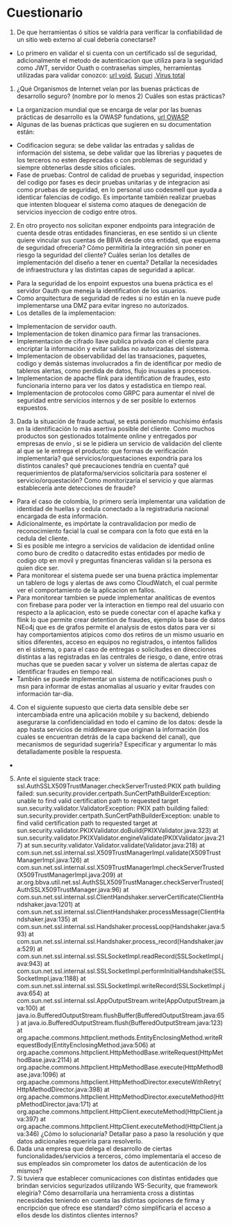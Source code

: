 # Cuestionario

1. De que herramientas ó sitios se valdría para verificar la confiabilidad de un sitio web externo al cual
   debería conectarse?
- Lo primero en validar el si cuenta con un certificado ssl de seguridad, adicionalmente el metodo de autenticacion que utiliza para la seguridad como JWT, servidor Ouath
o contraseñas simples, herramientas utilizadas para validar conozco:
  [url void](https://www.urlvoid.com/), [Sucuri](https://sitecheck.sucuri.net/) ,[Virus total](https://www.virustotal.com/gui/home/upload)


1. ¿Qué Organismos de Internet velan por las buenas prácticas de desarrollo seguro? (nombre por lo
   menos 2) Cuáles son estas prácticas?
- La organizacion mundial que se encarga de velar por las buenas prácticas de desarrollo es la 
OWASP fundations, [url OWASP](https://owasp.org/)
- Algunas de las buenas prácticas que sugieren en su documentation están:
* Codificacion segura: se debe validar las entradas y salidas de información del sistema, se debe validar que las librerias y paquetes
de los terceros no esten deprecadas o con problemas de seguridad y siempre obtenerlas desde sitios oficiales.
* Fase de pruebas: Control de calidad de pruebas y seguridad, inspection del codigo por fases es decir pruebas unitarias y de integracion
asi como pruebas de seguridad, en lo personal uso codesmell que ayuda a identicar falencias de codigo.
Es importante también realizar pruebas que intenten bloquear el sistema como ataques de denegación de servicios
inyeccion de codigo entre otros.

2. En otro proyecto nos solicitan exponer endpoints para integración de cuenta desde otras entidades
   financieras, en ese sentido si un cliente quiere vincular sus cuentas de BBVA desde otra entidad, que
   esquema de seguridad ofrecería? Cómo permitiría la integración sin poner en riesgo la seguridad del
   cliente? Cuáles serían los detalles de implementación del diseño a tener en cuenta? Detallar la
   necesidades de infraestructura y las distintas capas de seguridad a aplicar.

- Para la seguridad de los enpoint expuestos una buena práctica es el servidor Oauth que meneja la identification de los usuarios.
- Como arquitectura de seguridad de redes si no están en la nueve pude implementarse una DMZ para evitar ingreso no autorizados.
- Los detalles de la implementacion:
* Implementacion de servidor oauth.
* Implementacion de token dinamico para firmar las transaciones.
* Implementacion de cifrado llave publica privada con el cliente para encriptar la información y evitar salidas no autorizadas del sistema.
* Implementacion de observabilidad del las transaciones, paquetes, codigo y demás sistemas involucrados a fin de identificar por medio de tableros alertas, como perdida de datos, flujo inusuales a procesos.
* Implementacion de apache flink para identification de fraudes, esto funcionaria interno para ver los datos y estadistica en tiempo real.
* Implementacion de protocolos como GRPC para aumentar el nivel de seguridad entre servicios internos y de ser posible lo externos expuestos.

3. Dada la situación de fraude actual, se está poniendo muchísimo énfasis en la identificación lo más
   asertiva posible del cliente. Como muchos productos son gestionados totalmente online y entregados
   por empresas de envío , si se le pidiera un servicio de validación del cliente al que se le entrega el
   producto: que formas de verificación implementaría? qué servicios/orquestaciones expondría para los
   distintos canales? qué precauciones tendría en cuenta? qué requerimientos de plataforma/servicios
   solicitaría para sostener el servicio/orquestación? Como monitorizaría el servicio y que alarmas
   establecería ante detecciones de fraude?

- Para el caso de colombia, lo primero sería implementar una validation de identidad de huellas y cedula conectado a la registraduria nacional encargada de esta información.
- Adicionalmente, es impórtate la contravalidacion por medio de reconocimiento facial la cual se compara con la foto que está en la cedula del cliente.
- Si es posible me integro a servicios de validacion de identidad online como buro de credito o datacredito estas entidades por medio de codigo otp en movil y preguntas financieras validan si la persona
es quien dice ser.
- Para monitorear el sistema puede ser una buena práctica implementar un tablero de logs y alertas de aws como CloudWatch, el cual permite ver el comportamiento de la aplicacion en fallos.
- Para monitorear tambien se puede implementar analiticas de eventos con firebase para poder ver la interaction en tiempo real del usuario con respecto a la aplicacion, esto se puede conectar
con el apache kafka y flink lo que permite crear detention de fraudes, ejemplo la base de datos NEo4j que es de grafos permite el analysis de estos datos para ver si hay comportamientos atipicos
como dos retiros de un mismo usuario en sitios diferentes, acceso en equipos no registrados, o intentos fallidos en el sistema, o para el caso de entregas o solicitudes en direcciones distintas a las
registradas en las centrales de riesgo, o dane, entre otras muchas que se pueden sacar y volver un sistema de alertas capaz de identificar fraudes en tiempo real.
- También se puede implementar un sistema de notificaciones push o msn para informar de estas anomalias al usuario y evitar fraudes con información tar-dia.

4. Con el siguiente supuesto que cierta data sensible debe ser intercambiada entre una aplicación
   mobile y su backend, debiendo asegurarse la confidencialidad en todo el camino de los datos: desde la
   app hasta servicios de middleware que originan la información (los cuales se encuentran detrás de la
   capa backend del canal), que mecanismos de seguridad sugeriría? Especificar y argumentar lo más
   detalladamente posible la respuesta.

-
5. Ante el siguiente stack trace:
   ssl.AuthSSLX509TrustManager.checkServerTrusted:PKIX path building failed:
   sun.security.provider.certpath.SunCertPathBuilderException: unable to find valid certification path to requested target
   sun.security.validator.ValidatorException: PKIX path building failed: sun.security.provider.certpath.SunCertPathBuilderException:
   unable to find valid certification path to requested target
   at sun.security.validator.PKIXValidator.doBuild(PKIXValidator.java:323)
   at sun.security.validator.PKIXValidator.engineValidate(PKIXValidator.java:217)
   at sun.security.validator.Validator.validate(Validator.java:218)
   at com.sun.net.ssl.internal.ssl.X509TrustManagerImpl.validate(X509TrustManagerImpl.java:126)
   at com.sun.net.ssl.internal.ssl.X509TrustManagerImpl.checkServerTrusted(X509TrustManagerImpl.java:209)
   at ar.org.bbva.util.net.ssl.AuthSSLX509TrustManager.checkServerTrusted(AuthSSLX509TrustManager.java:96)
   at com.sun.net.ssl.internal.ssl.ClientHandshaker.serverCertificate(ClientHandshaker.java:1201)
   at com.sun.net.ssl.internal.ssl.ClientHandshaker.processMessage(ClientHandshaker.java:135)
   at com.sun.net.ssl.internal.ssl.Handshaker.processLoop(Handshaker.java:593)
   at com.sun.net.ssl.internal.ssl.Handshaker.process_record(Handshaker.java:529)
   at com.sun.net.ssl.internal.ssl.SSLSocketImpl.readRecord(SSLSocketImpl.java:943)
   at com.sun.net.ssl.internal.ssl.SSLSocketImpl.performInitialHandshake(SSLSocketImpl.java:1188)
   at com.sun.net.ssl.internal.ssl.SSLSocketImpl.writeRecord(SSLSocketImpl.java:654)
   at com.sun.net.ssl.internal.ssl.AppOutputStream.write(AppOutputStream.java:100)
   at java.io.BufferedOutputStream.flushBuffer(BufferedOutputStream.java:65)
   at java.io.BufferedOutputStream.flush(BufferedOutputStream.java:123)
   at org.apache.commons.httpclient.methods.EntityEnclosingMethod.writeRequestBody(EntityEnclosingMethod.java:506)
   at org.apache.commons.httpclient.HttpMethodBase.writeRequest(HttpMethodBase.java:2114)
   at org.apache.commons.httpclient.HttpMethodBase.execute(HttpMethodBase.java:1096)
   at org.apache.commons.httpclient.HttpMethodDirector.executeWithRetry(HttpMethodDirector.java:398)
   at org.apache.commons.httpclient.HttpMethodDirector.executeMethod(HttpMethodDirector.java:171)
   at org.apache.commons.httpclient.HttpClient.executeMethod(HttpClient.java:397)
   at org.apache.commons.httpclient.HttpClient.executeMethod(HttpClient.java:346)
   ¿Cómo lo solucionaría? Detallar paso a paso la resolución y que datos adicionales requeriría para
   resolverlo.
6. Dada una empresa que delega el desarrollo de ciertas funcionalidades/servicios a terceros, cómo
   implementaría el acceso de sus empleados sin comprometer los datos de autenticación de los mismos?
7. Si tuviera que establecer comunicaciones con distintas entidades que brindan servicios segurizados
   utilizando WS-Security, que framework elegiría? Cómo desarrollaría una herramienta cross a distintas
   necesidades teniendo en cuenta las distintas opciones de firma y encripción que ofrece ese standard?
   cómo simplificaría el acceso a ellos desde los distintos clientes internos?

